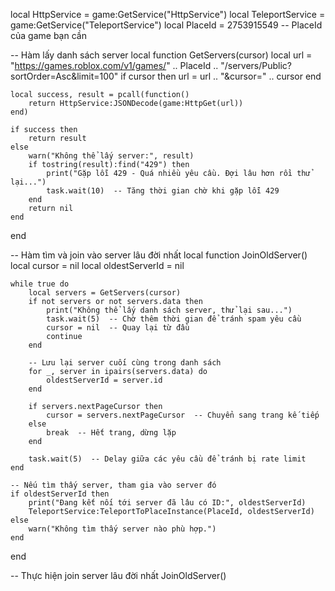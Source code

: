 local HttpService = game:GetService("HttpService")
local TeleportService = game:GetService("TeleportService")
local PlaceId = 2753915549  -- PlaceId của game bạn cần

-- Hàm lấy danh sách server
local function GetServers(cursor)
    local url = "https://games.roblox.com/v1/games/" .. PlaceId .. "/servers/Public?sortOrder=Asc&limit=100"
    if cursor then
        url = url .. "&cursor=" .. cursor
    end

    local success, result = pcall(function()
        return HttpService:JSONDecode(game:HttpGet(url))
    end)

    if success then
        return result
    else
        warn("Không thể lấy server:", result)
        if tostring(result):find("429") then
            print("Gặp lỗi 429 - Quá nhiều yêu cầu. Đợi lâu hơn rồi thử lại...")
            task.wait(10)  -- Tăng thời gian chờ khi gặp lỗi 429
        end
        return nil
    end
end

-- Hàm tìm và join vào server lâu đời nhất
local function JoinOldServer()
    local cursor = nil
    local oldestServerId = nil

    while true do
        local servers = GetServers(cursor)
        if not servers or not servers.data then
            print("Không thể lấy danh sách server, thử lại sau...")
            task.wait(5)  -- Chờ thêm thời gian để tránh spam yêu cầu
            cursor = nil  -- Quay lại từ đầu
            continue
        end

        -- Lưu lại server cuối cùng trong danh sách
        for _, server in ipairs(servers.data) do
            oldestServerId = server.id
        end

        if servers.nextPageCursor then
            cursor = servers.nextPageCursor  -- Chuyển sang trang kế tiếp
        else
            break  -- Hết trang, dừng lặp
        end

        task.wait(5)  -- Delay giữa các yêu cầu để tránh bị rate limit
    end

    -- Nếu tìm thấy server, tham gia vào server đó
    if oldestServerId then
        print("Đang kết nối tới server đã lâu có ID:", oldestServerId)
        TeleportService:TeleportToPlaceInstance(PlaceId, oldestServerId)
    else
        warn("Không tìm thấy server nào phù hợp.")
    end
end

-- Thực hiện join server lâu đời nhất
JoinOldServer()

